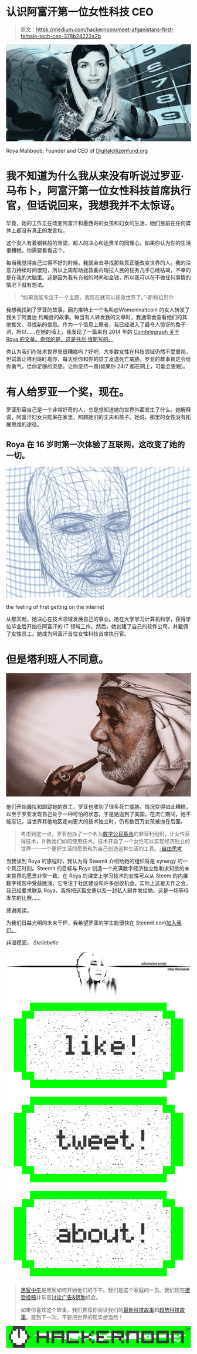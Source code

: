 # 认识阿富汗第一位女性科技 CEO

> 原文：<https://medium.com/hackernoon/meet-afganistans-first-female-tech-ceo-378b24222a2b>

![](img/0e13c6f6e12860fbf5f24fdd5219ff17.png)

Roya Mahboob, Founder and CEO of [Digitalcitizenfund.org](http://digitalcitizenfund.org)

# 我不知道为什么我从来没有听说过罗亚·马布卜，阿富汗第一位女性科技首席执行官，但话说回来，我想我并不太惊讶。

毕竟，她的工作正在改变阿富汗和墨西哥的女孩和妇女的生活，她们目前在任何媒体上都没有真正的发言权。

这个女人有着钢铁般的脊梁，超人的决心和达赉羊的同理心。如果你认为你的生活很糟糕，你需要看看这个。

每当我觉得自己过得不好的时候，我就会去寻找那些真正能改变世界的人。我的注意力持续时间很短，所以上周帮助拯救委内瑞拉人民的任务几乎已经枯竭，不幸的是在我的大脑里。这是因为我有充裕的时间和金钱，所以我可以在不做任何事情的情况下就有想法。

> “如果我能专注于一个主题，我现在就可以拯救世界了。”-斯特拉贝尔

我想我找到了罗亚的故事，因为推特上一个名叫@Womeninaltcoin 的女人转发了我关于阿曼达·约翰逊的故事。每当有人转发我的文章时，我通常会查看他们的其他推文，寻找新的信息。作为一个信息上瘾者，我已经进入了最令人惊讶的兔子洞，所以……在她的墙上，我发现了一篇来自 2014 年的 [Cointelegraph 关于 Roya 的文章。奇怪的是，这是托尼·维斯写的。](https://cointelegraph.com/news/womens-annex-foundation-nyc-bitcoin-center-a-firsthand-look-at-bitcoin-driving-positive-change-in-afghanistan)

你认为我们在技术世界里很糟糕吗？好吧，大多数女性在科技领域仍然不受重视，但试着让塔利班盯着你，每天给你和你的员工发送死亡威胁。罗亚的故事肯定会给你勇气，给你足够的灵感，让你坚持一周(如果你 24/7 都在网上，可能会更短)。

# 有人给罗亚一个奖，现在。

罗亚形容自己是一个非常好奇的人，总是想知道她的世界外面发生了什么。她解释说，阿富汗妇女只能呆在家里，照顾她们的丈夫和孩子。她说，那里的女性没有拓展思维的途径。

## Roya 在 16 岁时第一次体验了互联网，这改变了她的一切。

![](img/ab7a09c317173afa88b1ac1c6a0bf395.png)

the feeling of first getting on the internet

从那天起，她决心在技术领域发展自己的事业。她在大学学习计算机科学，获得学位毕业后开始在阿富汗的 IT 领域工作。然后，她创建了自己的软件公司，并雇佣了女性员工。她成为阿富汗首位女性科技首席执行官。

# 但是塔利班人不同意。

![](img/155ab13cb48ba3243a5bd3555f63f798.png)

他们开始骚扰和跟踪她的员工，罗亚也收到了很多死亡威胁。情况变得如此糟糕，以至于罗亚发现自己处于一种可怕的状态，于是她逃到了美国。在流亡期间，她不能忘记，当世界其他地区走向更大的技术独立时，仍有数百万女孩被抛在后面。

> 考虑到这一点，罗亚创办了一个名为[数字公民基金](http://digitalcitizenfund.org/)的非营利组织，让女性获得技术，并教她们如何使用技术。技术开启了一个女性可以实现经济独立的世界——一个更好生活的愿景和为自己创造这种生活的工具。[-自由思考](http://www.freethinkmedia.com/shows/technology/video/inspiring-story-afghanistans-first-female-tech-ceo/)

当我读到 Roya 的旅程时，我认为将 Steemit 介绍给她的组织将是 synergy 的一个真正时刻。Steemit 的目标与 Roya 创造一个充满数字经济独立性和求知欲的未来世界的愿景非常一致。在 Roya 的课堂上学习技术的女性可以从 Steem 的内置数字钱包中受益匪浅，它专注于社区建设和许多创收机会。实际上这是天作之合。我已经要求联系 Roya，我将把这篇文章以及一封私人邮件发给她。这是一场等待发生的比赛……

感谢阅读。

为我们日益光明的未来干杯，我希望罗亚的学生能很快在 Steemit.com[加入我们。](https://steemit.com)

非湿模因，
*Stellabelle*

![](img/bb4c507b0593eb4a0bc0ff395d8f6d8e.png)[![](img/50ef4044ecd4e250b5d50f368b775d38.png)](http://bit.ly/HackernoonFB)[![](img/979d9a46439d5aebbdcdca574e21dc81.png)](https://goo.gl/k7XYbx)[![](img/2930ba6bd2c12218fdbbf7e02c8746ff.png)](https://goo.gl/4ofytp)

> [黑客中午](http://bit.ly/Hackernoon)是黑客如何开始他们的下午。我们是这个家庭的一员。我们现在[接受投稿](http://bit.ly/hackernoonsubmission)并乐意[讨论广告&赞助](mailto:partners@amipublications.com)机会。
> 
> 如果你喜欢这个故事，我们推荐你阅读我们的[最新科技故事](http://bit.ly/hackernoonlatestt)和[趋势科技故事](https://hackernoon.com/trending)。直到下一次，不要把世界的现实想当然！

![](img/be0ca55ba73a573dce11effb2ee80d56.png)